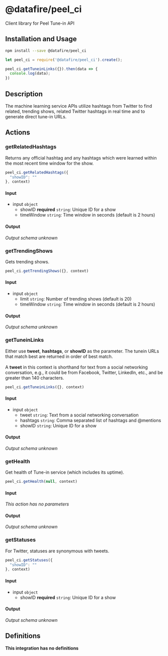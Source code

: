 # @datafire/peel_ci

Client library for Peel Tune-in API

## Installation and Usage
```bash
npm install --save @datafire/peel_ci
```
```js
let peel_ci = require('@datafire/peel_ci').create();

peel_ci.getTuneinLinks({}).then(data => {
  console.log(data);
})
```

## Description

The machine learning service APIs utilize hashtags from Twitter to find related, trending shows, related Twitter hashtags in real time and to generate direct tune-in URLs.

## Actions

### getRelatedHashtags
Returns any official hashtag and any hashtags which were learned within the most recent time window for the show.


```js
peel_ci.getRelatedHashtags({
  "showID": ""
}, context)
```

#### Input
* input `object`
  * showID **required** `string`: Unique ID for a show
  * timeWindow `string`: Time window in seconds (default is 2 hours)

#### Output
*Output schema unknown*

### getTrendingShows
Gets trending shows.


```js
peel_ci.getTrendingShows({}, context)
```

#### Input
* input `object`
  * limit `string`: Number of trending shows (default is 20)
  * timeWindow `string`: Time window in seconds (default is 2 hours)

#### Output
*Output schema unknown*

### getTuneinLinks
Either use <b>tweet</b>, <b>hashtags</b>, or <b>showID</b> as the parameter. The tunein URLs that match best are returned in order of best match.<br/><br/>A <b>tweet</b> in this context is shorthand for text from a social networking conversation, e.g., it could be from Facebook, Twitter, LinkedIn, etc., and be greater than 140 characters.


```js
peel_ci.getTuneinLinks({}, context)
```

#### Input
* input `object`
  * tweet `string`: Text from a social networking conversation
  * hashtags `string`: Comma separated list of hashtags and @mentions
  * showID `string`: Unique ID for a show

#### Output
*Output schema unknown*

### getHealth
Get health of Tune-in service (which includes its uptime).


```js
peel_ci.getHealth(null, context)
```

#### Input
*This action has no parameters*

#### Output
*Output schema unknown*

### getStatuses
For Twitter, statuses are synonymous with tweets.


```js
peel_ci.getStatuses({
  "showID": ""
}, context)
```

#### Input
* input `object`
  * showID **required** `string`: Unique ID for a show

#### Output
*Output schema unknown*



## Definitions

**This integration has no definitions**
